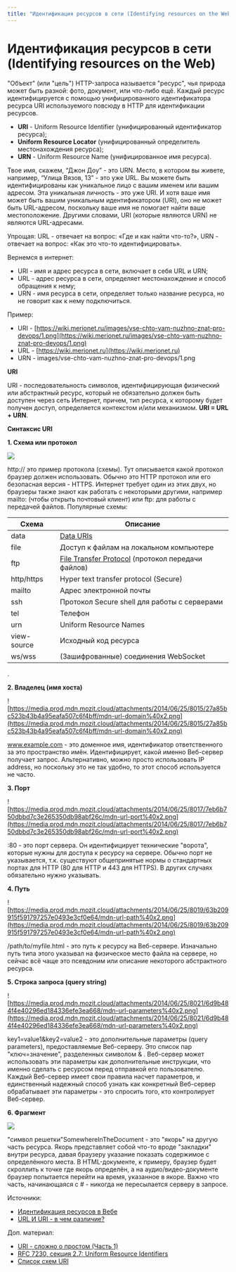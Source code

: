 ```yaml
---
title: "Идентификация ресурсов в сети (Identifying resources on the Web)"
---
```


# Идентификация ресурсов в сети (Identifying resources on the Web)

"Объект" (или "цель") HTTP-запроса называется "ресурс", чья природа может быть разной: фото, документ, или что-либо ещё. Каждый ресурс идентифицируется с помощью унифицированного идентификатора ресурса URI используемого повсюду в HTTP для идентификации ресурсов.

* **URI** - Uniform Resource Identifier (унифицированный идентификатор ресурса);
* **Uniform Resource Locator** (унифицированный определитель местонахождения ресурса);
* **URN** - Uniform Resource Name (унифицированное имя ресурса).

Твое имя, скажем, “Джон Доу” - это URN. Место, в котором вы живете, например, “Улица Вязов, 13” - это уже URL. Вы можете быть идентифицированы как уникальное лицо с вашим именем или вашим адресом. Эта уникальная личность - это уже URI. И хотя ваше имя может быть вашим уникальным идентификатором (URI), оно не может быть URL-адресом, поскольку ваше имя не помогает найти ваше местоположение. Другими словами, URI (которые являются URN) не являются URL-адресами.

Упрощая: URL - отвечает на вопрос: «Где и как найти что-то?», URN - отвечает на вопрос: «Как это что-то идентифицировать».

Вернемся в интернет:

* URI - имя и адрес ресурса в сети, включает в себя URL и URN;
* URL - адрес ресурса в сети, определяет местонахождение и способ обращения к нему;
* URN - имя ресурса в сети, определяет только название ресурса, но не говорит как к нему подключиться.

Пример:

* URI - [https://wiki.merionet.ru/images/vse-chto-vam-nuzhno-znat-pro-devops/1.png](https://wiki.merionet.ru/images/vse-chto-vam-nuzhno-znat-pro-devops/1.png)
* URL - [https://wiki.merionet.ru](https://wiki.merionet.ru)
* URN - images/vse-chto-vam-nuzhno-znat-pro-devops/1.png

**URI**

URI - последовательность символов, идентифицирующая физический или абстрактный ресурс, который не обязательно должен быть доступен через сеть Интернет, причем, тип ресурса, к которому будет получен доступ, определяется контекстом и/или механизмом. **URI = URL + URN**.

**Синтаксис URI**&#x20;

**1. Схема или протокол**

![](https://media.prod.mdn.mozit.cloud/attachments/2014/06/25/8013/1b6fa040d01616291d46728bec20217e/mdn-url-protocol%40x2.png)

http:// это пример протокола (схемы). Тут описывается какой протокол браузер должен использовать. Обычно это HTTP протокол или его безопасная версия - HTTPS. Интернет требует один из этих двух, но браузеры также знают как работать с некоторыми другими, например mailto: (чтобы открыть почтовый клиент) или ftp: для работы с передачей файлов. Популярные схемы:

| **Схема**   | **Описание**                                                                                               |
| ----------- | ---------------------------------------------------------------------------------------------------------- |
| data        | [Data URIs](https://developer.mozilla.org/en-US/docs/Web/HTTP/Basics\_of\_HTTP/Data\_URIs)                 |
| file        | Доступ к файлам на локальном компьютере                                                                    |
| ftp         | [File Transfer Protocol](https://developer.mozilla.org/en-US/docs/Glossary/FTP) (протокол передачи файлов) |
| http/https  | Hyper text transfer protocol (Secure)                                                                      |
| mailto      | Адрес электронной почты                                                                                    |
| ssh         | Протокол Secure shell для работы с серверами                                                               |
| tel         | Телефон                                                                                                    |
| urn         | Uniform Resource Names                                                                                     |
| view-source | Исходный код ресурса                                                                                       |
| ws/wss      | (Зашифрованные) соединения WebSocket                                                                       |

.

**2. Владелец (имя хоста)**

![https://media.prod.mdn.mozit.cloud/attachments/2014/06/25/8015/27a85bc523b43b4a95eafa507c6f4bff/mdn-url-domain%40x2.png](https://media.prod.mdn.mozit.cloud/attachments/2014/06/25/8015/27a85bc523b43b4a95eafa507c6f4bff/mdn-url-domain%40x2.png)

www.example.com - это доменное имя, идентификатор ответственного за это пространство имён. Идентифицирует, какой именно Веб-сервер получает запрос. Альтернативно, можно просто использовать IP address, но поскольку это не так удобно, то этот способ используется не часто.

**3. Порт**

![https://media.prod.mdn.mozit.cloud/attachments/2014/06/25/8017/7eb6b750dbbd7c3e265350db98abf26c/mdn-url-port%40x2.png](https://media.prod.mdn.mozit.cloud/attachments/2014/06/25/8017/7eb6b750dbbd7c3e265350db98abf26c/mdn-url-port%40x2.png)

:80 - это порт сервера. Он идентифицирует технические "ворота", которые нужны для доступа к ресурсу на сервере. Обычно порт не указывается, т.к. существуют общепринятые нормы о стандартных портах для HTTP (80 для HTTP и 443 для HTTPS). В других случаях обязательно нужно указывать.

**4. Путь**

![https://media.prod.mdn.mozit.cloud/attachments/2014/06/25/8019/63b209915f591797257e0493e3cf0e64/mdn-url-path%40x2.png](https://media.prod.mdn.mozit.cloud/attachments/2014/06/25/8019/63b209915f591797257e0493e3cf0e64/mdn-url-path%40x2.png)

/path/to/myfile.html - это путь к ресурсу на Веб-сервере. Изначально путь типа этого указывал на физическое место файла на сервере, но сейчас всё чаще это псевдоним или описание некоторого абстрактного ресурса.

**5. Строка запроса (query string)**

![https://media.prod.mdn.mozit.cloud/attachments/2014/06/25/8021/6d9b484f4e40296ed184336efe3ea668/mdn-url-parameters%40x2.png](https://media.prod.mdn.mozit.cloud/attachments/2014/06/25/8021/6d9b484f4e40296ed184336efe3ea668/mdn-url-parameters%40x2.png)

key1=value1\&key2=value2 - это дополнительные параметры (query parameters), предоставляемые Веб-серверу. Это список пар "ключ=значение", разделенных символом & . Веб-сервер может использовать эти параметры как дополнительные инструкции, что именно сделать с ресурсом перед отправкой его пользователю. Каждый Веб-сервер имеет свои правила насчет параметров, и единственный надежный способ узнать как конкретный Веб-сервер обрабатывает эти параметры - это спросить того, кто контролирует Веб-сервер.

**6. Фрагмент**

![](https://media.prod.mdn.mozit.cloud/attachments/2014/06/25/8023/dcb82b686e614cf536e8260edb2c0f8f/mdn-url-anchor%40x2.png)

"символ решетки"SomewhereInTheDocument - это "якорь" на другую часть ресурса. Якорь представляет собой что-то вроде "закладки" внутри ресурса, давая браузеру указание показать содержимое с определённого места. В HTML-документе, к примеру, браузер будет скроллить к точке где якорь определён, а на аудио/видео-документе браузер попытается перейти на время, указанное в якоре. Важно что часть, начинающаяся с # - никогда не пересылается серверу в запросе.

Источники:

* [Идентификация ресурсов в Вебе](https://developer.mozilla.org/ru/docs/Web/HTTP/Basics\_of\_HTTP/Identifying\_resources\_on\_the\_Web)
* [URL И URI - в чем различие?](https://wiki.merionet.ru/servernye-resheniya/36/url-i-uri-v-chem-razlichie/#)

Доп. материал:

* [URI - сложно о простом (Часть 1)](https://habr.com/ru/post/232385/)
* [RFC 7230, секция 2.7: Uniform Resource Identifiers](https://datatracker.ietf.org/doc/html/rfc7230#section-2.7)
* [Список схем URI](https://translated.turbopages.org/proxy\_u/en-ru.ru.4ae8fbd1-61dffb3d-16db65b2-74722d776562/https/en.wikipedia.org/wiki/List\_of\_URI\_schemes)
